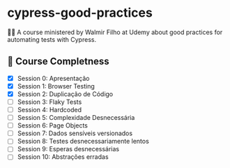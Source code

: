 # cypress-good-practices

👨‍🎓 A course ministered by Walmir Filho at Udemy about good practices for automating tests with Cypress.

## 🐾 Course Completness

- [x] Session 0: Apresentação
- [x] Session 1: Browser Testing
- [x] Session 2: Duplicação de Código
- [ ] Session 3: Flaky Tests
- [ ] Session 4: Hardcoded
- [ ] Session 5: Complexidade Desnecessária
- [ ] Session 6: Page Objects
- [ ] Session 7: Dados sensíveis versionados
- [ ] Session 8: Testes desnecessariamente lentos
- [ ] Session 9: Esperas desnecessárias
- [ ] Session 10: Abstrações erradas

